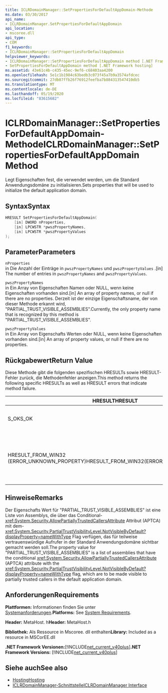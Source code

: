 ```yaml
---
title: ICLRDomainManager::SetPropertiesForDefaultAppDomain-Methode
ms.date: 03/30/2017
api_name:
- ICLRDomainManager.SetPropertiesForDefaultAppDomain
api_location:
- mscoree.dll
api_type:
- COM
f1_keywords:
- ICLRDomainManager::SetPropertiesForDefaultAppDomain
helpviewer_keywords:
- ICLRDomainManager::SetPropertiesForDefaultAppDomain method [.NET Framework hosting]
- SetPropertiesForDefaultAppDomain method [.NET Framework hosting]
ms.assetid: 43e61c4b-c435-45ec-9ef6-c68403aa4200
ms.openlocfilehash: 5e1c1b1984c63bedb3c073f45a7b9a3574afdcec
ms.sourcegitcommit: 27db07ffb26f76912feefba7b884313547410db5
ms.translationtype: MT
ms.contentlocale: de-DE
ms.lasthandoff: 05/19/2020
ms.locfileid: "83615682"
---
```

# <a name="iclrdomainmanagersetpropertiesfordefaultappdomain-method"></a><span data-ttu-id="dce21-102">ICLRDomainManager::SetPropertiesForDefaultAppDomain-Methode</span><span class="sxs-lookup"><span data-stu-id="dce21-102">ICLRDomainManager::SetPropertiesForDefaultAppDomain Method</span></span>
<span data-ttu-id="dce21-103">Legt Eigenschaften fest, die verwendet werden, um die Standard Anwendungsdomäne zu initialisieren.</span><span class="sxs-lookup"><span data-stu-id="dce21-103">Sets properties that will be used to initialize the default application domain.</span></span>  
  
## <a name="syntax"></a><span data-ttu-id="dce21-104">Syntax</span><span class="sxs-lookup"><span data-stu-id="dce21-104">Syntax</span></span>  
  
```cpp  
HRESULT SetPropertiesForDefaultAppDomain(  
    [in] DWORD nProperties,  
    [in] LPCWSTR *pwszPropertyNames,  
    [in] LPCWSTR *pwszPropertyValues  
);  
```  
  
## <a name="parameters"></a><span data-ttu-id="dce21-105">Parameter</span><span class="sxs-lookup"><span data-stu-id="dce21-105">Parameters</span></span>  
 `nProperties`  
 <span data-ttu-id="dce21-106">in Die Anzahl der Einträge in `pwszPropertyNames` und `pwszPropertyValues` .</span><span class="sxs-lookup"><span data-stu-id="dce21-106">[in] The number of entries in `pwszPropertyNames` and `pwszPropertyValues`.</span></span>  
  
 `pwszPropertyNames`  
 <span data-ttu-id="dce21-107">in Ein Array von Eigenschaften Namen oder NULL, wenn keine Eigenschaften vorhanden sind.</span><span class="sxs-lookup"><span data-stu-id="dce21-107">[in] An array of property names, or null if there are no properties.</span></span> <span data-ttu-id="dce21-108">Derzeit ist der einzige Eigenschaftsname, der von dieser Methode erkannt wird, "PARTIAL_TRUST_VISIBLE_ASSEMBLIES".</span><span class="sxs-lookup"><span data-stu-id="dce21-108">Currently, the only property name that is recognized by this method is "PARTIAL_TRUST_VISIBLE_ASSEMBLIES".</span></span>  
  
 `pwszPropertyValues`  
 <span data-ttu-id="dce21-109">in Ein Array von Eigenschafts Werten oder NULL, wenn keine Eigenschaften vorhanden sind.</span><span class="sxs-lookup"><span data-stu-id="dce21-109">[in] An array of property values, or null if there are no properties.</span></span>  
  
## <a name="return-value"></a><span data-ttu-id="dce21-110">Rückgabewert</span><span class="sxs-lookup"><span data-stu-id="dce21-110">Return Value</span></span>  
 <span data-ttu-id="dce21-111">Diese Methode gibt die folgenden spezifischen HRESULTs sowie HRESULT-Fehler zurück, die Methodenfehler anzeigen.</span><span class="sxs-lookup"><span data-stu-id="dce21-111">This method returns the following specific HRESULTs as well as HRESULT errors that indicate method failure.</span></span>  
  
|<span data-ttu-id="dce21-112">HRESULT</span><span class="sxs-lookup"><span data-stu-id="dce21-112">HRESULT</span></span>|<span data-ttu-id="dce21-113">BESCHREIBUNG</span><span class="sxs-lookup"><span data-stu-id="dce21-113">Description</span></span>|  
|-------------|-----------------|  
|<span data-ttu-id="dce21-114">S_OK</span><span class="sxs-lookup"><span data-stu-id="dce21-114">S_OK</span></span>|<span data-ttu-id="dce21-115">Die Methode wurde erfolgreich abgeschlossen.</span><span class="sxs-lookup"><span data-stu-id="dce21-115">The method completed successfully.</span></span>|  
|<span data-ttu-id="dce21-116">HRESULT_FROM_WIN32 (ERROR_UNKNOWN_PROPERTY)</span><span class="sxs-lookup"><span data-stu-id="dce21-116">HRESULT_FROM_WIN32(ERROR_UNKNOWN_PROPERTY)</span></span>|<span data-ttu-id="dce21-117">`pwszPropertyNames`enthält einen Eigenschaftsnamen, der von dieser Methode nicht erkannt wird.</span><span class="sxs-lookup"><span data-stu-id="dce21-117">`pwszPropertyNames` includes a property name that is not recognized by this method.</span></span>|  
  
## <a name="remarks"></a><span data-ttu-id="dce21-118">Hinweise</span><span class="sxs-lookup"><span data-stu-id="dce21-118">Remarks</span></span>  
 <span data-ttu-id="dce21-119">Der Eigenschafts Wert für "PARTIAL_TRUST_VISIBLE_ASSEMBLIES" ist eine Liste von Assemblys, die über das Conditional- <xref:System.Security.AllowPartiallyTrustedCallersAttribute> Attribut (APTCA) mit dem- <xref:System.Security.PartialTrustVisibilityLevel.NotVisibleByDefault?displayProperty=nameWithType> Flag verfügen, das für teilweise vertrauenswürdige Aufrufer in der Standard Anwendungsdomäne sichtbar gemacht werden soll.</span><span class="sxs-lookup"><span data-stu-id="dce21-119">The property value for "PARTIAL_TRUST_VISIBLE_ASSEMBLIES" is a list of assemblies that have the conditional <xref:System.Security.AllowPartiallyTrustedCallersAttribute> (APTCA) attribute with the <xref:System.Security.PartialTrustVisibilityLevel.NotVisibleByDefault?displayProperty=nameWithType> flag, which are to be made visible to partially trusted callers in the default application domain.</span></span>  
  
## <a name="requirements"></a><span data-ttu-id="dce21-120">Anforderungen</span><span class="sxs-lookup"><span data-stu-id="dce21-120">Requirements</span></span>  
 <span data-ttu-id="dce21-121">**Plattformen:** Informationen finden Sie unter [Systemanforderungen](../../get-started/system-requirements.md).</span><span class="sxs-lookup"><span data-stu-id="dce21-121">**Platforms:** See [System Requirements](../../get-started/system-requirements.md).</span></span>  
  
 <span data-ttu-id="dce21-122">**Header:** MetaHost. h</span><span class="sxs-lookup"><span data-stu-id="dce21-122">**Header:** MetaHost.h</span></span>  
  
 <span data-ttu-id="dce21-123">**Bibliothek:** Als Ressource in Mscoree. dll enthalten</span><span class="sxs-lookup"><span data-stu-id="dce21-123">**Library:** Included as a resource in MSCorEE.dll</span></span>  
  
 <span data-ttu-id="dce21-124">**.NET Framework Versionen:**[!INCLUDE[net_current_v40plus](../../../../includes/net-current-v40plus-md.md)]</span><span class="sxs-lookup"><span data-stu-id="dce21-124">**.NET Framework Versions:** [!INCLUDE[net_current_v40plus](../../../../includes/net-current-v40plus-md.md)]</span></span>  
  
## <a name="see-also"></a><span data-ttu-id="dce21-125">Siehe auch</span><span class="sxs-lookup"><span data-stu-id="dce21-125">See also</span></span>

- [<span data-ttu-id="dce21-126">Hosting</span><span class="sxs-lookup"><span data-stu-id="dce21-126">Hosting</span></span>](index.md)
- [<span data-ttu-id="dce21-127">ICLRDomainManager-Schnittstelle</span><span class="sxs-lookup"><span data-stu-id="dce21-127">ICLRDomainManager Interface</span></span>](iclrdomainmanager-interface.md)
